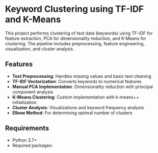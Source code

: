 # Keyword Clustering using TF-IDF and K-Means

This project performs clustering of text data (keywords) using TF-IDF for feature extraction, PCA for dimensionality reduction, and K-Means for clustering. The pipeline includes preprocessing, feature engineering, visualization, and cluster analysis.

## Features

- **Text Preprocessing**: Handles missing values and basic text cleaning
- **TF-IDF Vectorization**: Converts keywords to numerical features
- **Manual PCA Implementation**: Dimensionality reduction with principal component analysis
- **K-Means Clustering**: Custom implementation with k-means++ initialization
- **Cluster Analysis**: Visualizations and keyword frequency analysis
- **Elbow Method**: For determining optimal number of clusters

## Requirements

- Python 3.7+
- Required packages:
